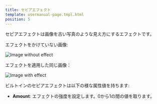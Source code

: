 ```yaml
---
title: セピアエフェクト
template: usermanual-page.tmpl.html
position: 5
---
```


セピアエフェクトは画像を古い写真のような見え方にするエフェクトです。

エフェクトをかけていない画像:

<img alt="Image without effect" src="/images/platform/posteffects/without_effects.png"></img>

エフェクトを適用した同じ画像：

<img alt="Image with effect" src="/images/platform/posteffects/with_sepia.png"></img>

ビルトインのセピアエフェクトは以下の様な属性値を持ちます:

* **Amount**: エフェクトの強度を設定します。0から1の間の値を取ります。

